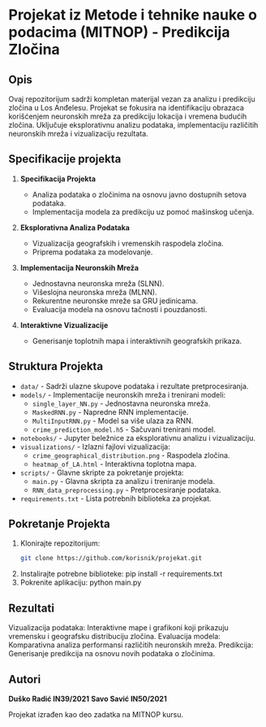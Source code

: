 # Projekat iz Metode i tehnike nauke o podacima (MITNOP) - Predikcija Zločina

## Opis

Ovaj repozitorijum sadrži kompletan materijal vezan za analizu i predikciju zločina u Los Anđelesu. Projekat se fokusira na identifikaciju obrazaca korišćenjem neuronskih mreža za predikciju lokacija i vremena budućih zločina. Uključuje eksplorativnu analizu podataka, implementaciju različitih neuronskih mreža i vizualizaciju rezultata.

## Specifikacije projekta

1. **Specifikacija Projekta**
   - Analiza podataka o zločinima na osnovu javno dostupnih setova podataka.
   - Implementacija modela za predikciju uz pomoć mašinskog učenja.

2. **Eksplorativna Analiza Podataka**
   - Vizualizacija geografskih i vremenskih raspodela zločina.
   - Priprema podataka za modelovanje.

3. **Implementacija Neuronskih Mreža**
   - Jednostavna neuronska mreža (SLNN).
   - Višeslojna neuronska mreža (MLNN).
   - Rekurentne neuronske mreže sa GRU jedinicama.
   - Evaluacija modela na osnovu tačnosti i pouzdanosti.

4. **Interaktivne Vizualizacije**
   - Generisanje toplotnih mapa i interaktivnih geografskih prikaza.

## Struktura Projekta

- `data/` - Sadrži ulazne skupove podataka i rezultate pretprocesiranja.
- `models/` - Implementacije neuronskih mreža i trenirani modeli:
  - `single_layer_NN.py` - Jednostavna neuronska mreža.
  - `MaskedRNN.py` - Napredne RNN implementacije.
  - `MultiInputRNN.py` - Model sa više ulaza za RNN.
  - `crime_prediction_model.h5` - Sačuvani trenirani model.
- `notebooks/` - Jupyter beležnice za eksplorativnu analizu i vizualizaciju.
- `visualizations/` - Izlazni fajlovi vizualizacija:
  - `crime_geographical_distribution.png` - Raspodela zločina.
  - `heatmap_of_LA.html` - Interaktivna toplotna mapa.
- `scripts/` - Glavne skripte za pokretanje projekta:
  - `main.py` - Glavna skripta za analizu i treniranje modela.
  - `RNN_data_preprocessing.py` - Pretprocesiranje podataka.
- `requirements.txt` - Lista potrebnih biblioteka za projekat.

## Pokretanje Projekta

1. Klonirajte repozitorijum:
   ```bash
   git clone https://github.com/korisnik/projekat.git
   ```
2. Instalirajte potrebne biblioteke:
   pip install -r requirements.txt
3. Pokrenite aplikaciju:
   python main.py

## Rezultati

Vizualizacija podataka: Interaktivne mape i grafikoni koji prikazuju vremensku i geografsku distribuciju zločina.
Evaluacija modela: Komparativna analiza performansi različitih neuronskih mreža.
Predikcija: Generisanje predikcija na osnovu novih podataka o zločinima.

## Autori
**Duško Radić IN39/2021**
**Savo Savić IN50/2021**

Projekat izrađen kao deo zadatka na MITNOP kursu.

